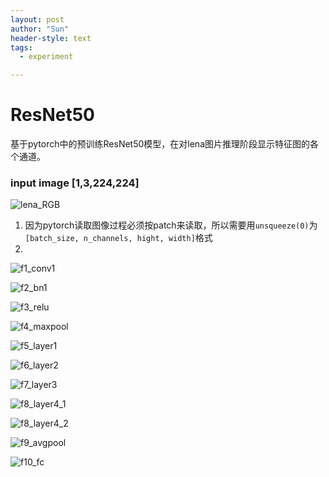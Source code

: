 ```yaml
---
layout: post
author: "Sun"
header-style: text
tags:
  - experiment

---
```




# ResNet50

基于pytorch中的预训练ResNet50模型，在对lena图片推理阶段显示特征图的各个通道。



### input image [1,3,224,224]

![lena_RGB](/img/in-post/20_07/lena_RGB.jpeg)

1. 因为pytorch读取图像过程必须按patch来读取，所以需要用`unsqueeze(0)`为`[batch_size, n_channels, hight, width]`格式
2. 





















![f1_conv1](/img/in-post/20_07/f1_conv1.png)

![f2_bn1](/img/in-post/20_07/f2_bn1.png)

![f3_relu](/img/in-post/20_07/f3_relu.png)

![f4_maxpool](/img/in-post/20_07/f4_maxpool.png)

![f5_layer1](/img/in-post/20_07/f5_layer1.png)

![f6_layer2](/img/in-post/20_07/f6_layer2.png)

![f7_layer3](/img/in-post/20_07/f7_layer3.png)

![f8_layer4_1](/img/in-post/20_07/f8_layer4_1.png)

![f8_layer4_2](/img/in-post/20_07/f8_layer4_2.png)

![f9_avgpool](/img/in-post/20_07/f9_avgpool.png)

![f10_fc](/img/in-post/20_07/f10_fc.png)